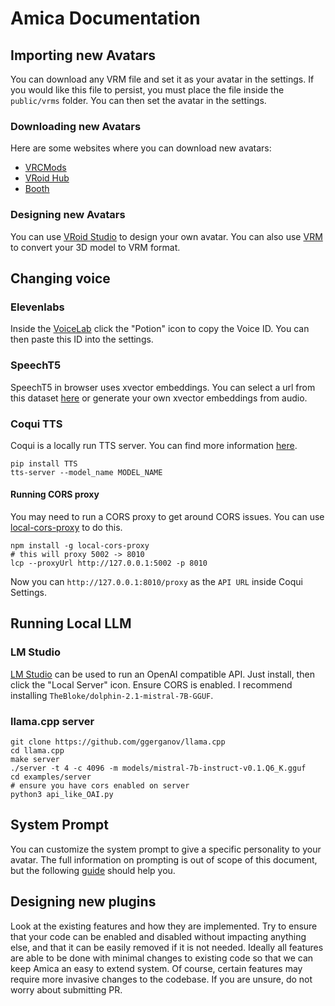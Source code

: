 # Amica Documentation


## Importing new Avatars

You can download any VRM file and set it as your avatar in the settings. If you would like this file to persist, you must place the file inside the `public/vrms` folder. You can then set the avatar in the settings.

### Downloading new Avatars

Here are some websites where you can download new avatars:

* [VRCMods](https://vrcmods.com/)
* [VRoid Hub](https://hub.vroid.com)
* [Booth](https://booth.pm)

### Designing new Avatars

You can use [VRoid Studio](https://vroid.com/en/studio) to design your own avatar. You can also use [VRM](https://vrm.dev/en/) to convert your 3D model to VRM format.

## Changing voice

### Elevenlabs

Inside the [VoiceLab](https://elevenlabs.io/voice-lab) click the "Potion" icon to copy the Voice ID. You can then paste this ID into the settings.

### SpeechT5

SpeechT5 in browser uses xvector embeddings. You can select a url from this dataset [here](https://huggingface.co/datasets/Xenova/cmu-arctic-xvectors-extracted/tree/main) or generate your own xvector embeddings from audio. 

### Coqui TTS

Coqui is a locally run TTS server. You can find more information [here](https://tts.readthedocs.io/).

```
pip install TTS
tts-server --model_name MODEL_NAME
```

#### Running CORS proxy

You may need to run a CORS proxy to get around CORS issues. You can use [local-cors-proxy](https://www.npmjs.com/package/local-cors-proxy) to do this.

```
npm install -g local-cors-proxy
# this will proxy 5002 -> 8010
lcp --proxyUrl http://127.0.0.1:5002 -p 8010
```

Now you can  `http://127.0.0.1:8010/proxy` as the `API URL` inside Coqui Settings.


## Running Local LLM

### LM Studio

[LM Studio](https://lmstudio.ai/) can be used to run an OpenAI compatible API. Just install, then click the "Local Server" icon. Ensure CORS is enabled. I recommend installing `TheBloke/dolphin-2.1-mistral-7B-GGUF`.


### llama.cpp server

```
git clone https://github.com/ggerganov/llama.cpp
cd llama.cpp
make server
./server -t 4 -c 4096 -m models/mistral-7b-instruct-v0.1.Q6_K.gguf
cd examples/server
# ensure you have cors enabled on server
python3 api_like_OAI.py
```

## System Prompt

You can customize the system prompt to give a specific personality to your avatar. The full information on prompting is out of scope of this document, but the following [guide](https://www.promptingguide.ai/introduction/settings) should help you.


## Designing new plugins

Look at the existing features and how they are implemented. Try to ensure that your code can be enabled and disabled without impacting anything else, and that it can be easily removed if it is not needed. Ideally all features are able to be done with minimal changes to existing code so that we can keep Amica an easy to extend system. Of course, certain features may require more invasive changes to the codebase. If you are unsure, do not worry about submitting PR.

